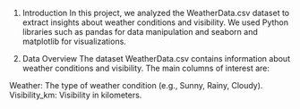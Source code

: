 1. Introduction
In this project, we analyzed the WeatherData.csv dataset to extract insights about weather conditions and visibility. We used Python libraries such as pandas for data manipulation and seaborn and matplotlib for visualizations.

2. Data Overview
The dataset WeatherData.csv contains information about weather conditions and visibility. The main columns of interest are:

Weather: The type of weather condition (e.g., Sunny, Rainy, Cloudy).
Visibility_km: Visibility in kilometers.
